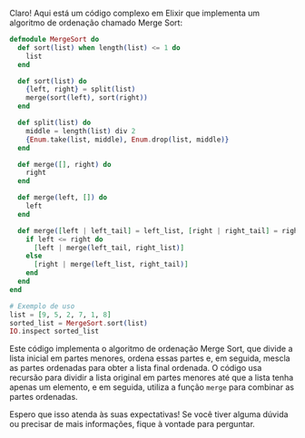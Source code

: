Claro! Aqui está um código complexo em Elixir que implementa um algoritmo de ordenação chamado Merge Sort:

```elixir
defmodule MergeSort do
  def sort(list) when length(list) <= 1 do
    list
  end

  def sort(list) do
    {left, right} = split(list)
    merge(sort(left), sort(right))
  end

  def split(list) do
    middle = length(list) div 2
    {Enum.take(list, middle), Enum.drop(list, middle)}
  end

  def merge([], right) do
    right
  end

  def merge(left, []) do
    left
  end

  def merge([left | left_tail] = left_list, [right | right_tail] = right_list) do
    if left <= right do
      [left | merge(left_tail, right_list)]
    else
      [right | merge(left_list, right_tail)]
    end
  end
end

# Exemplo de uso
list = [9, 5, 2, 7, 1, 8]
sorted_list = MergeSort.sort(list)
IO.inspect sorted_list
```

Este código implementa o algoritmo de ordenação Merge Sort, que divide a lista inicial em partes menores, ordena essas partes e, em seguida, mescla as partes ordenadas para obter a lista final ordenada. O código usa recursão para dividir a lista original em partes menores até que a lista tenha apenas um elemento, e em seguida, utiliza a função `merge` para combinar as partes ordenadas.

Espero que isso atenda às suas expectativas! Se você tiver alguma dúvida ou precisar de mais informações, fique à vontade para perguntar.